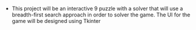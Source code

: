 * This project will be an interactive 9 puzzle with a solver that will use 
  a breadth-first search approach in order to solver the game.
  The UI for the game will be designed using Tkinter